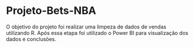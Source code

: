 # Projeto-Bets-NBA
O objetivo do projeto foi realizar uma limpeza de dados de vendas utilizando R. Após essa etapa foi utilizado o Power BI para visualização dos dados e conclusões.
